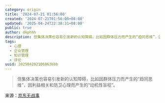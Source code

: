 ```yaml
---
category: origin
title: '2024-07-21 01:56:00'
created: '2024-07-21T01:56:00+08:00'
updated: '2025-04-24T22:38:31+08:00'
public: true
author: dkphhh
description: 但集体决策也容易引发新的认知障碍，比如因群体压力而产生的“趋同思维”，因利益相关和防卫心理而产生的“动机性盲视”……
tags:
  - 心理
  - 企业管理
  - 知识管理
  - 评论
uuid: 202504202106063bbb
---
```


> 但集体决策也容易引发新的认知障碍，比如因群体压力而产生的“趋同思维”，因利益相关和防卫心理而产生的“动机性盲视”。

来源：[京东无战事](https://mp.weixin.qq.com/s/ygjP-waVSiN1z0zt4Yv5ng?from=singlemessage&isappinstalled=0&scene=1&clicktime=1721497418&enterid=1721497418)
